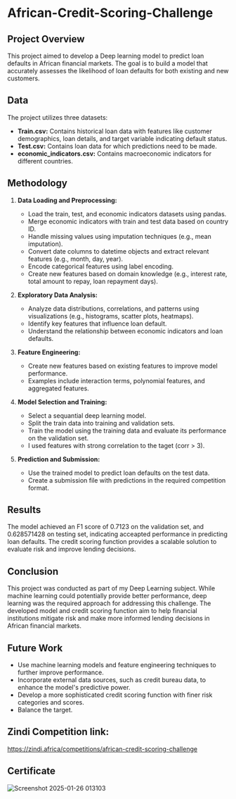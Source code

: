 # African-Credit-Scoring-Challenge

## Project Overview

This project aimed to develop a Deep learning model to predict loan defaults in African financial markets. The goal is to build a model that accurately assesses the likelihood of loan defaults for both existing and new customers.



## Data

The project utilizes three datasets:

- **Train.csv:** Contains historical loan data with features like customer demographics, loan details, and target variable indicating default status.
- **Test.csv:** Contains loan data for which predictions need to be made.
- **economic_indicators.csv:** Contains macroeconomic indicators for different countries.

## Methodology

1. **Data Loading and Preprocessing:**
    - Load the train, test, and economic indicators datasets using pandas.
    - Merge economic indicators with train and test data based on country ID.
    - Handle missing values using imputation techniques (e.g., mean imputation).
    - Convert date columns to datetime objects and extract relevant features (e.g., month, day, year).
    - Encode categorical features using label encoding.
    - Create new features based on domain knowledge (e.g., interest rate, total amount to repay, loan repayment days).

2. **Exploratory Data Analysis:**
    - Analyze data distributions, correlations, and patterns using visualizations (e.g., histograms, scatter plots, heatmaps).
    - Identify key features that influence loan default.
    - Understand the relationship between economic indicators and loan defaults.

3. **Feature Engineering:**
    - Create new features based on existing features to improve model performance.
    - Examples include interaction terms, polynomial features, and aggregated features.

4. **Model Selection and Training:**
    - Select a sequantial deep learning model.
    - Split the train data into training and validation sets.
    - Train the model using the training data and evaluate its performance on the validation set.
    - I used features with strong correlation to the taget (corr > 3).

5. **Prediction and Submission:**
    - Use the trained model to predict loan defaults on the test data.
    - Create a submission file with predictions in the required competition format.


## Results

The model achieved an F1 score of 0.7123 on the validation set, and 0.628571428 on testing set, indicating acceapted performance in predicting loan defaults. The credit scoring function provides a scalable solution to evaluate risk and improve lending decisions.

## Conclusion

This project was conducted as part of my Deep Learning subject. While machine learning could potentially provide better performance, deep learning was the required approach for addressing this challenge. The developed model and credit scoring function aim to help financial institutions mitigate risk and make more informed lending decisions in African financial markets.


## Future Work

- Use machine learning models and feature engineering techniques to further improve performance.
- Incorporate external data sources, such as credit bureau data, to enhance the model's predictive power.
- Develop a more sophisticated credit scoring function with finer risk categories and scores.
- Balance the target.

## Zindi Competition link:
https://zindi.africa/competitions/african-credit-scoring-challenge 

## Certificate 

![Screenshot 2025-01-26 013103](https://github.com/user-attachments/assets/72d7609f-3111-4992-b9f9-d0adf9af2496)
